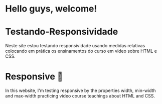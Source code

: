 # Hello guys, welcome!

# Testando-Responsividade
 Neste site estou testando responsividade usando medidas relativas colocando em prática os ensinamentos do curso em video sobre HTML e CSS.

# Responsive 🤾
In this website, I'm testing responsive by the properties width, min-width and max-width practicing video course teachings about HTML and CSS.  
